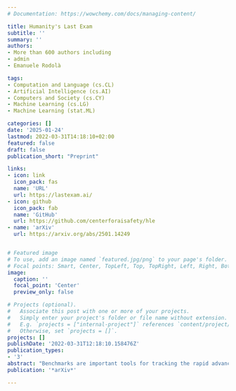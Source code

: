```yaml
---
# Documentation: https://wowchemy.com/docs/managing-content/

title: Humanity's Last Exam
subtitle: ''
summary: ''
authors:
- More than 600 authors including
- admin
- Emanuele Rodolà

tags:
- Computation and Language (cs.CL)
- Artificial Intelligence (cs.AI)
- Computers and Society (cs.CY)
- Machine Learning (cs.LG)
- Machine Learning (stat.ML)

categories: []
date: '2025-01-24'
lastmod: 2022-03-31T14:18:10+02:00
featured: false
draft: false
publication_short: "Preprint"

links:
- icon: link
  icon_pack: fas
  name: 'URL'
  url: https://lastexam.ai/
- icon: github
  icon_pack: fab
  name: 'GitHub'
  url: https://github.com/centerforaisafety/hle
- name: 'arXiv'
  url: https://arxiv.org/abs/2501.14249


# Featured image
# To use, add an image named `featured.jpg/png` to your page's folder.
# Focal points: Smart, Center, TopLeft, Top, TopRight, Left, Right, BottomLeft, Bottom, BottomRight.
image:
  caption: ''
  focal_point: 'Center'
  preview_only: false

# Projects (optional).
#   Associate this post with one or more of your projects.
#   Simply enter your project's folder or file name without extension.
#   E.g. `projects = ["internal-project"]` references `content/project/deep-learning/index.md`.
#   Otherwise, set `projects = []`.
projects: []
publishDate: '2022-03-31T12:18:10.158476Z'
publication_types:
- '3'
abstract: "Benchmarks are important tools for tracking the rapid advancements in large language model (LLM) capabilities. However, benchmarks are not keeping pace in difficulty: LLMs now achieve over 90% accuracy on popular benchmarks like MMLU, limiting informed measurement of state-of-the-art LLM capabilities. In response, we introduce HUMANITY'S LAST EXAM (HLE), a multi-modal benchmark at the frontier of human knowledge, designed to be the final closed-ended academic benchmark of its kind with broad subject coverage. HLE consists of 3,000 questions across dozens of subjects, including mathematics, humanities, and the natural sciences. HLE is developed globally by subject-matter experts and consists of multiple-choice and short-answer questions suitable for automated grading. Each question has a known solution that is unambiguous and easily verifiable, but cannot be quickly answered via internet retrieval. State-of-the-art LLMs demonstrate low accuracy and calibration on HLE, highlighting a significant gap between current LLM capabilities and the expert human frontier on closed-ended academic questions."
publication: '*arXiv*'

---
```

